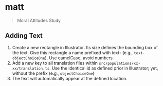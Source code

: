 # matt

> Moral Attitudes Study

## Adding Text

1. Create a new rectangle in Illustrator. Its size defines the bounding box of the text. Give this rectangle a name prefixed with text- (e.g., `text-objectChoiceOne`). Use camelCase, avoid numbers.
2. Add a new key to all translation files within `src/populations/xx-xx/translation.ts`. Use the identical id as defined prior in Illustrator; yet, without the prefix (e.g., `objectChoiceOne`)
3. The text will automatically appear at the defined location.
